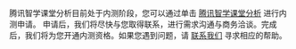 腾讯智学课堂分析目前处于内测阶段，您可以通过单击 [腾讯智学课堂分析](https://cloud.tencent.com/apply/p/vcfx8zavp7i) 进行内测申请。
申请后，我们将尽快与您取得联系，进行需求沟通与商务洽谈。完成后，我们将为您开通内测资格。如果您遇到问题，请 [联系我们](https://cloud.tencent.com/about/connect) 寻求相应的帮助。 
